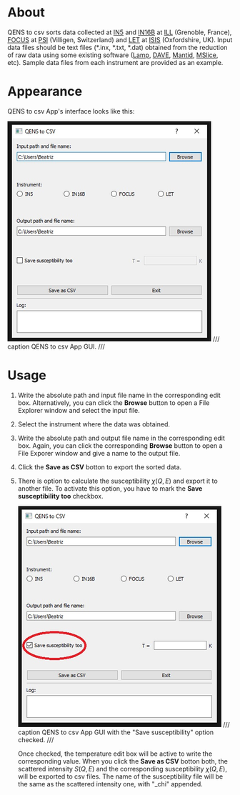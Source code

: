 # About
QENS to csv sorts data collected at [IN5](https://www.ill.eu/for-ill-users/instruments/instruments-list/in5/description/instrument-layout) and [IN16B](https://www.ill.eu/for-ill-users/instruments/instruments-list/in16b/description/instrument-layout) at [ILL](https://www.ill.eu/) (Grenoble, France), [FOCUS](https://www.psi.ch/en/sinq/focus) at [PSI](https://www.psi.ch/en/cnm) (Villigen, Switzerland) and [LET](https://www.isis.stfc.ac.uk/Pages/let.aspx) at [ISIS](https://www.isis.stfc.ac.uk/Pages/home.aspx) (Oxfordshire, UK). Input data files should be text files (*.inx, *.txt, *.dat) obtained from the reduction of raw data using some existing software ([Lamp](https://www.ill.eu/for-ill-users/support-labs-infrastructure/software-scientific-tools/lamp), [DAVE](https://www.ncnr.nist.gov/dave/index.html), [Mantid](https://www.mantidproject.org/), [MSlice](http://mslice.isis.rl.ac.uk), etc). Sample data files from each instrument are provided as an example.

# Appearance
QENS to csv App's interface looks like this:

![QENS to csv App GUI](QENStoCSVappGUI.jpg "QENS to csv App")
/// caption
QENS to csv App GUI.
///

# Usage
1. Write the absolute path and input file name in the corresponding edit box. Alternatively, you can click the **Browse** button to open a File Explorer window and select the input file.

2. Select the instrument where the data was obtained.

3. Write the absolute path and output file name in the corresponding edit box. Again, you can click the corresponding **Browse** button to open a File Exporer window and give a name to the output file.

4. Click the **Save as CSV** botton to export the sorted data. 

5. There is option to calculate the susceptibility $\chi(Q, E)$ and export it to another file. To activate this option, you have to mark the **Save susceptibility too** checkbox. 

   ![QENS to csv App GUI chi](QENStoCSVappGUI_2.jpg "The GUI with the susceptibility option checked")
   /// caption
   QENS to csv App GUI with the "Save susceptibility" option checked.
   ///


   Once checked, the temperature edit box will be active to write the corresponding value. When you click the **Save as CSV** botton both, the scattered intensity $S(Q, E)$ and the corresponding susceptibility $\chi(Q, E)$, will be exported to csv files. The name of the susceptibility file will be the same as the scattered intensity one, with "_chi" appended.
